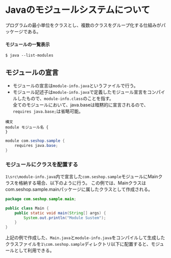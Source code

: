# Javaのモジュールシステムについて
プログラムの最小単位をクラスとし、複数のクラスをグループ化する仕組みがパッケージである。


#### モジュールの一覧表示
```
$ java --list-modules
```

## モジュールの宣言
- モジュールの宣言は`module-info.java`というファイルで行う。
- モジュール記述子は`module-info.java`で定義したモジュール宣言をコンパイルしたもので、`module-info.class`のことを指す。<br>
全てのモジュールにおいて、java.baseは暗黙的に宣言されるので、`requires java.base;`は省略可能。
```
構文
module モジュール名 {
}
```


```:1\src\module-info.java
module com.seshop.sample {
    requires java.base;
}
```

### モジュールにクラスを配置する
`1\src\module-info.java`内で宣言した`com.seshop.sample`モジュールにMainクラスを格納する場合、以下のように行う。
この例では、Mainクラスはcom.seshop.sample.mainパッケージに属したクラスとして作成される。
```:1\src\Main.java
package com.seshop.sample.main;

public class Main {
    public static void main(String[] args) {
        System.out.println("Module Sustem");
    }
}
```

上記の例で作成した、`Main.java`と`module-info.java`をコンパイルして生成したクラスファイルを`1\com.seshop.sample`ディレクトリ以下に配置すると、モジュールとして利用できる。

